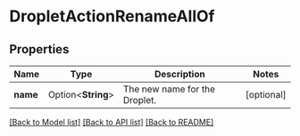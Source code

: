 # DropletActionRenameAllOf

## Properties

Name | Type | Description | Notes
------------ | ------------- | ------------- | -------------
**name** | Option<**String**> | The new name for the Droplet. | [optional]

[[Back to Model list]](../README.md#documentation-for-models) [[Back to API list]](../README.md#documentation-for-api-endpoints) [[Back to README]](../README.md)


